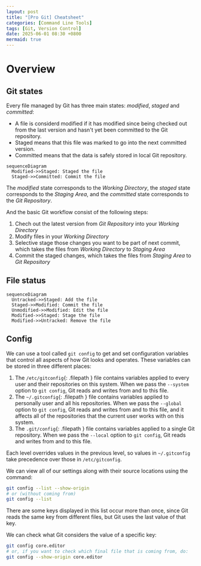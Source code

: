```yaml
---
layout: post
title: "[Pro Git] Cheatsheet"
categories: [Command Line Tools]
tags: [Git, Version Control]
date: 2025-06-01 08:30 +0800
mermaid: true
---
```

# Overview

## Git states

Every file managed by Git has three main states: *modified*, *staged* and *committed*:
- A file is considerd modified if it has modified since being checked out from the last version and hasn't yet been committed to the Git repository.
- Staged means that this file was marked to go into the next committed version.
- Committed means that the data is safely stored in local Git repository.

```mermaid
sequenceDiagram
  Modified->>Staged: Staged the file
  Staged->>Committed: Commit the file
```

The *modified* state corresponds to the *Working Directory*, the *staged* state corresponds to the *Staging Area*, and the *committed* state corresponds to the *Git Repository*.

And the basic Git workflow consist of the following steps:
1. Chech out the latest version from *Git Repository* into your *Working Directory*
2. Modify files in your *Working Directory*
3. Selective stage those changes you want to be part of next commit, which takes the files from *Working Directory* to *Staging Area*
4. Commit the staged changes, which takes the files from *Staging Area* to *Git Repository*

## File status

```mermaid
sequenceDiagram
  Untracked->>Staged: Add the file
  Staged->>Modified: Commit the file
  Unmodified->>Modified: Edit the file
  Modified->>Staged: Stage the file
  Modified->>Untracked: Remove the file
```

## Config

We can use a tool called `git config` to get and set configuration variables that control all aspects of how Git looks and operates. These variables can be stored in three different places:
1. The `/etc/gitconfig`{: .filepath } file contains variables applied to every user and their repositories on this system. When we pass the `--system` option to `git config`, Git reads and writes from and to this file.
2. The `~/.gitconfig`{: .filepath } file contains variables applied to personally user and all his repositories. When we pass the `--global` option to `git config`, Git reads and writes from and to this file, and it affects all of the repositories that the current user works with on this system.
3. The `.git/config`{: .filepath } file contains variables applied to a single Git repository. When we pass the `--local` option to `git config`, Git reads and writes from and to this file.

Each level overrides values in the previous level, so values in `~/.gitconfig` take precedence over those in `/etc/gitconfig`.

We can view all of our settings along with their source locations using the command:

```bash
git config --list --show-origin
# or (without coming from)
git config --list
```

There are some keys displayed in this list occur more than once, since Git reads the same key from different files, but Git uses the last value of that key.

We can check what Git considers the value of a specific key:

```bash
git config core.editor
# or, if you want to check which final file that is coming from, do:
git config --show-origin core.editor
```


